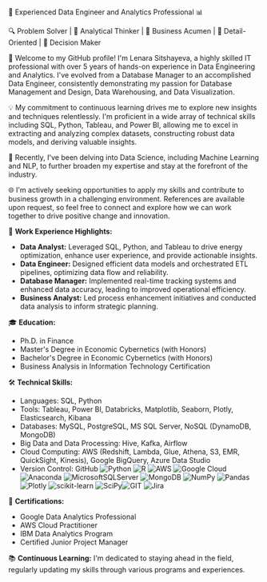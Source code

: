 🚀 Experienced Data Engineer and Analytics Professional 📊

🔍 Problem Solver | 🧠 Analytical Thinker | 💼 Business Acumen | 📝 Detail-Oriented | 🚀 Decision Maker

👋 Welcome to my GitHub profile! I'm Lenara Sitshayeva, a highly skilled IT professional with over 5 years of hands-on experience in Data Engineering and Analytics. I've evolved from a Database Manager to an accomplished Data Engineer, consistently demonstrating my passion for Database Management and Design, Data Warehousing, and Data Visualization.

💡 My commitment to continuous learning drives me to explore new insights and techniques relentlessly. I'm proficient in a wide array of technical skills including SQL, Python, Tableau, and Power BI, allowing me to excel in extracting and analyzing complex datasets, constructing robust data models, and deriving valuable insights.

🔬 Recently, I've been delving into Data Science, including Machine Learning and NLP, to further broaden my expertise and stay at the forefront of the industry.

🌐 I'm actively seeking opportunities to apply my skills and contribute to business growth in a challenging environment. References are available upon request, so feel free to connect and explore how we can work together to drive positive change and innovation.

💼 **Work Experience Highlights:**
- **Data Analyst:** Leveraged SQL, Python, and Tableau to drive energy optimization, enhance user experience, and provide actionable insights.
- **Data Engineer:** Designed efficient data models and orchestrated ETL pipelines, optimizing data flow and reliability.
- **Database Manager:** Implemented real-time tracking systems and enhanced data accuracy, leading to improved operational efficiency.
- **Business Analyst:** Led process enhancement initiatives and conducted data analysis to inform strategic planning.

🎓 **Education:**
- Ph.D. in Finance
- Master's Degree in Economic Cybernetics (with Honors)
- Bachelor's Degree in Economic Cybernetics (with Honors)
- Business Analysis in Information Technology Certification

🛠️ **Technical Skills:**
- Languages: SQL, Python
- Tools: Tableau, Power BI, Databricks, Matplotlib, Seaborn, Plotly, Elasticsearch, Kibana
- Databases: MySQL, PostgreSQL, MS SQL Server, NoSQL (DynamoDB, MongoDB)
- Big Data and Data Processing: Hive, Kafka, Airflow
- Cloud Computing: AWS (Redshift, Lambda, Glue, Athena, S3, EMR, QuickSight, Kinesis), Google BigQuery, Azure Data Studio
- Version Control: GitHub
![Python](https://img.shields.io/badge/python-3670A0?style=for-the-badge&logo=python&logoColor=ffdd54) ![R](https://img.shields.io/badge/r-%23276DC3.svg?style=for-the-badge&logo=r&logoColor=white) ![AWS](https://img.shields.io/badge/AWS-%23FF9900.svg?style=for-the-badge&logo=amazon-aws&logoColor=white) ![Google Cloud](https://img.shields.io/badge/Google%20Cloud-%234285F4.svg?style=for-the-badge&logo=google-cloud&logoColor=white) ![Anaconda](https://img.shields.io/badge/Anaconda-%2344A833.svg?style=for-the-badge&logo=anaconda&logoColor=white) ![MicrosoftSQLServer](https://img.shields.io/badge/Microsoft%20SQL%20Sever-CC2927?style=for-the-badge&logo=microsoft%20sql%20server&logoColor=white) ![MongoDB](https://img.shields.io/badge/MongoDB-%234ea94b.svg?style=for-the-badge&logo=mongodb&logoColor=white) ![NumPy](https://img.shields.io/badge/numpy-%23013243.svg?style=for-the-badge&logo=numpy&logoColor=white) ![Pandas](https://img.shields.io/badge/pandas-%23150458.svg?style=for-the-badge&logo=pandas&logoColor=white) ![Plotly](https://img.shields.io/badge/Plotly-%233F4F75.svg?style=for-the-badge&logo=plotly&logoColor=white)  ![scikit-learn](https://img.shields.io/badge/scikit--learn-%23F7931E.svg?style=for-the-badge&logo=scikit-learn&logoColor=white) ![SciPy](https://img.shields.io/badge/SciPy-%230C55A5.svg?style=for-the-badge&logo=scipy&logoColor=%white)![GIT](https://img.shields.io/badge/Git-fc6d26?style=for-the-badge&logo=git&logoColor=white) ![Jira](https://img.shields.io/badge/jira-%230A0FFF.svg?style=for-the-badge&logo=jira&logoColor=white)

🌟 **Certifications:**
- Google Data Analytics Professional
- AWS Cloud Practitioner
- IBM Data Analytics Program
- Certified Junior Project Manager

📚 **Continuous Learning:**
I'm dedicated to staying ahead in the field, regularly updating my skills through various programs and experiences.
                                            
